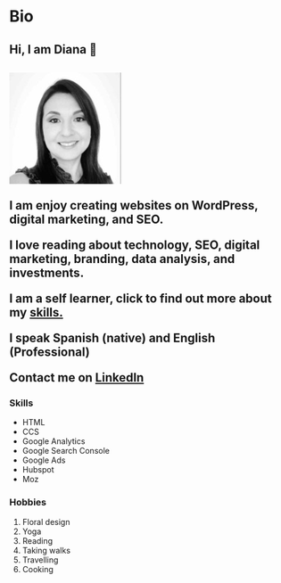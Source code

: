 # Bio

<!--The main tag helps search engines and other developers find the main content of your page-->

<main>
  
  <h2>Hi, I am Diana 👋<h2>
    
   <img src="Diana Z foto.jpeg" alt="Diana Z">
    <p>I am enjoy creating websites on WordPress, digital marketing, and SEO.</p>
    <p>I love reading about technology, SEO, digital marketing, branding, data analysis, and investments.</p>
    <p>I am a self learner, click to find out more about my <a href="#skills-header">skills.</a>  
    <p>I speak Spanish (native) and English (Professional)
    <p>Contact me on <a href="https://www.linkedin.com/in/dzurita" target="_blank">LinkedIn</a> </p> <!--Comment: target="_blank" esta bien, pero github no lo ejecuta.-->
       <h3 id="skills-header">Skills</h3>
        <ul>
          <li>HTML</li>
          <li>CCS</li>
          <li>Google Analytics</li>
          <li>Google Search Console</li>
          <li>Google Ads</li>
          <li>Hubspot</li>
          <li>Moz</li>
    </ul>
     <h3>Hobbies</h3>
    <ol>
          <li>Floral design</li>
          <li>Yoga</li>
          <li>Reading</li>
          <li>Taking walks</li>
          <li>Travelling</li>
          <li>Cooking</li>
    </ol>
    
    
    
          
  </main>
 
<!--This is a comment. HTML5 Descriptive HTML tags. These include main, header, footer, nav, video, article, section and others.
These tags give a descriptive structure to your HTML, make your HTML easier to read, and help with SEO and accessibility.--> 
